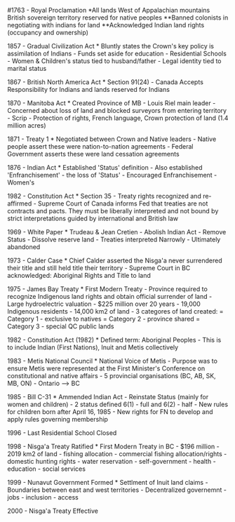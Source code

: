 #1763 - Royal Proclamation
	*All lands West of Appalachian mountains British sovereign territory reserved for native peoples
	**Banned colonists in negotiating with indians for land
	**Acknowledged Indian land rights (occupancy and ownership)

1857 - Gradual Civilization Act
				* Bluntly states the Crown's key policy is assimilation of Indians
				  - Funds set aside for education
				  - Residential Schools
				  - Women & Children's status tied to husband/father
				  - Legal identity tied to marital status

1867 - British North America Act
				* Section 91(24)
				  - Canada Accepts Responsibility for Indians and lands reserved for Indians

1870 - Manitoba Act
				* Created Province of MB
				  - Louis Riel main leader
				  - Concerned about loss of land and blocked surveyors from entering territory
				  - Scrip
				  - Protection of rights, French language, Crown protection of land (1.4 million acres)

1871 - Treaty 1
				* Negotiated between Crown and Native leaders
				  - Native people assert these were nation-to-nation agreements
				  - Federal Government asserts these were land cessation agreements

1876 - Indian Act
				* Established 'Status' definition
				  - Also established 'Enfranchisement' - the loss of 'Status'
				  - Encouraged Enfranchisement
				  - Women's

1982 - Constitution Act
			* Section 35
				- Treaty rights recognized and re-affirmed
				- Supreme Court of Canada informs Fed that treaties are not contracts and pacts.  They must be liberally interpreted and not bound by strict interpretations guided by international and British law

1969 - White Paper
			* Trudeau & Jean Cretien
			  - Abolish Indian Act
			  - Remove Status
			  - Dissolve reserve land
			  - Treaties interpreted Narrowly
			  - Ultimately abandoned

1973 - Calder Case
				* Chief Calder asserted the Nisga'a never surrendered their title and still held title their territory
					- Supreme Court in BC acknowledged:  Aboriginal Rights and Title to land

1975 - James Bay Treaty
				* First Modern Treaty
				  - Province required to recognize Indigenous land rights and obtain official surrender of land
				  - Large hydroelectric valuation
				  - $225 million over 20 years
				  - 19,000 Indigenous residents
				  - 14,000 km2 of land
				  - 3 categores of land created:
				  	= Category 1 - exclusive to natives
				  	= Category 2 - province shared
				  	= Category 3 - special QC public lands

1982 - Constitution Act (1982)
				* Defined term:  Aboriginal Peoples
					- This is to include Indian (First Nations), Inuit and Metis collectively

1983 - Metis National Council
				* National Voice of Metis
				  - Purpose was to ensure Metis were represented at the First Minister's Conference on constitutional and native affairs
				  - 5 provincial organisations (BC, AB, SK, MB, ON) - Ontario --> BC

1985 - Bill C-31
				* Ammended Indian Act
					- Reinstate Status (mainly for women and children)
					- 2 status defined 6(1) - full and 6(2) - half
					- New rules for children born after April 16, 1985
					- New rights for FN to develop and apply rules governing membership

1996 - Last Residential School Closed

1998 - Nisga'a Treaty Ratified
				* First Modern Treaty in BC
				  - $196 million
				  - 2019 km2 of land
				  - fishing allocation
				  - commercial fishing allocation/rights
				  - domestic hunting rights
				  - water reservation
				  - self-government
				  - health
				  - education
				  - social services

1999 - Nunavut Government Formed
				* Settlment of Inuit land claims
					- Boundaries between east and west territories
					- Decentralized governemnt
						- jobs
						- inclusion
						- access

2000 - Nisga'a Treaty Effective










